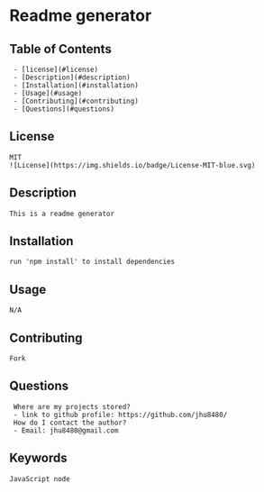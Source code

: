 # Readme generator

## Table of Contents

     - [license](#license)
     - [Description](#description)
     - [Installation](#installation)
     - [Usage](#usage)
     - [Contributing](#contributing)
     - [Questions](#questions)

<a id="license"></a>

## License

    MIT
    ![License](https://img.shields.io/badge/License-MIT-blue.svg)

<a id="description"></a>

## Description

    This is a readme generator

<a id="installation"></a>

## Installation

    run 'npm install' to install dependencies

<a id="usage"></a>

## Usage

    N/A

<a id="contributing"></a>

## Contributing

    Fork

<a id="questions"></a>

## Questions

     Where are my projects stored?
     - link to github profile: https://github.com/jhu8480/
     How do I contact the author?
     - Email: jhu8480@gmail.com

<a id="keywords"></a>

## Keywords

    JavaScript node
